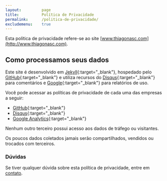 ```yaml
---
layout: 		page
title: 			Política de Privacidade
permalink: 		/politica-de-privacidade/
excludemenu:	true
---
```


Esta política de privacidade refere-se ao site [www.thiagonasc.com](http://www.thiagonasc.com).

## Como processamos seus dados

Este site é desenvolvido em [Jekyll](https://jekyllrb.com/){:target="_blank"}, hospedado pelo [GitHub](https://github.com/){:target="_blank"} e utiliza recursos do [Disqus](https://disqus.com/){:target="_blank"} para comentários e [Google](https://developers.google.com/analytics?hl=pt-br){:target="_blank"} para relatórios de uso.

Você pode acessar as políticas de privacidade de cada uma das empresas a seguir:

- [GitHub](https://docs.github.com/pt/site-policy/privacy-policies/github-privacy-statement){:target="_blank"}
- [Disqus](https://help.disqus.com/en/articles/1717103-disqus-privacy-policy){:target="_blank"}
- [Google Analytics](https://policies.google.com/privacy?hl=en){:target="_blank"}

Nenhum outro terceiro possui acesso aos dados de tráfego ou visitantes.

Os poucos dados coletados jamais serão compartilhados, vendidos ou trocados com terceiros.

### Dúvidas

Se tiver qualquer dúvida sobre esta política de privacidade, entre em <a href="mailto:contato@thiagonasc.com">contato</a>.